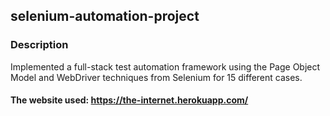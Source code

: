 ## selenium-automation-project
### Description
Implemented a full-stack test automation framework using the Page Object Model and WebDriver techniques from Selenium for 15 different cases.
#### The website used: https://the-internet.herokuapp.com/
